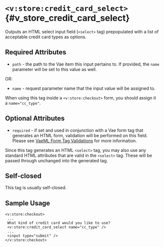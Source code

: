 # `<v:store:credit_card_select>`{#v_store_credit_card_select}

Outputs an HTML select input field (`<select>` tag) prepopulated with a
list of acceptable credit card types as options.

## Required Attributes

-   `path` - the path to the Vae item this input pertains to. If
    provided, the `name` parameter will be set to this value as well.

OR:

-   `name` - request parameter name that the input value will be
    assigned to.

When using this tag inside a `<v:store:checkout>` form, you should
assign it a `name="cc_type"`.

## Optional Attributes

-   `required` - if set and used in conjunction with a Vae form tag that
    generates an HTML form, validation will be performed on this field.
    Please see [VaeML Form Tag Validations](#vaeml_form_validation) for
    more information.

Since this tag generates an HTML `<select>` tag, you may also use any
standard HTML attributes that are valid in the `<select>` tag. These
will be passed through unchanged into the generated tag.

## Self-closed

This tag is usually self-closed.

## Sample Usage

    <v:store:checkout>
     ...
     What kind of credit card would you like to use?
     <v:store:credit_card_select name="cc_type" />
     ... 
     <input type="submit" />
    </v:store:checkout>

